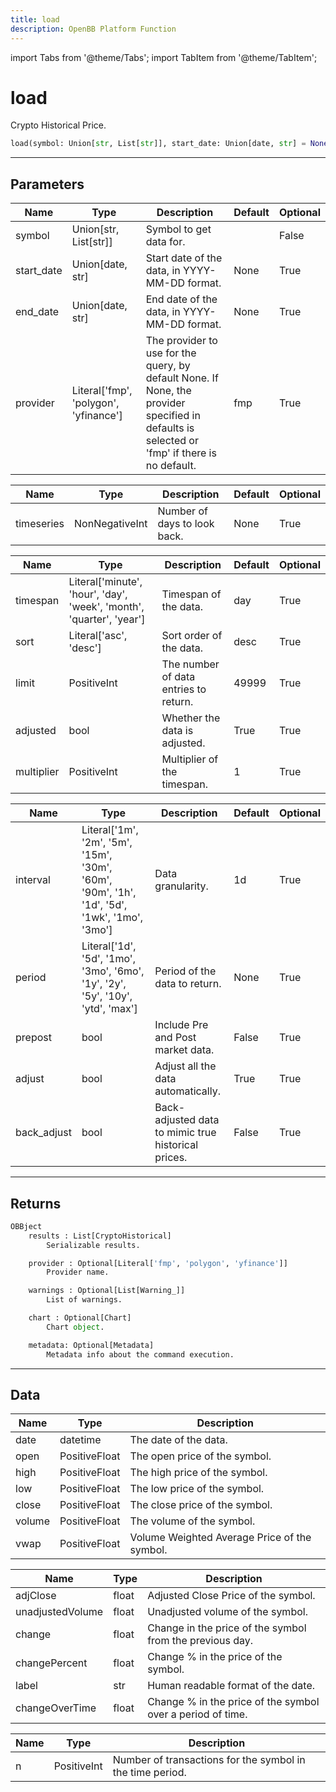 ```yaml
---
title: load
description: OpenBB Platform Function
---
```


import Tabs from '@theme/Tabs';
import TabItem from '@theme/TabItem';

# load

Crypto Historical Price.

```python wordwrap
load(symbol: Union[str, List[str]], start_date: Union[date, str] = None, end_date: Union[date, str] = None, provider: Literal[str] = fmp)
```

---

## Parameters

<Tabs>
<TabItem value="standard" label="Standard">

| Name | Type | Description | Default | Optional |
| ---- | ---- | ----------- | ------- | -------- |
| symbol | Union[str, List[str]] | Symbol to get data for. |  | False |
| start_date | Union[date, str] | Start date of the data, in YYYY-MM-DD format. | None | True |
| end_date | Union[date, str] | End date of the data, in YYYY-MM-DD format. | None | True |
| provider | Literal['fmp', 'polygon', 'yfinance'] | The provider to use for the query, by default None. If None, the provider specified in defaults is selected or 'fmp' if there is no default. | fmp | True |
</TabItem>

<TabItem value='fmp' label='fmp'>

| Name | Type | Description | Default | Optional |
| ---- | ---- | ----------- | ------- | -------- |
| timeseries | NonNegativeInt | Number of days to look back. | None | True |
</TabItem>

<TabItem value='polygon' label='polygon'>

| Name | Type | Description | Default | Optional |
| ---- | ---- | ----------- | ------- | -------- |
| timespan | Literal['minute', 'hour', 'day', 'week', 'month', 'quarter', 'year'] | Timespan of the data. | day | True |
| sort | Literal['asc', 'desc'] | Sort order of the data. | desc | True |
| limit | PositiveInt | The number of data entries to return. | 49999 | True |
| adjusted | bool | Whether the data is adjusted. | True | True |
| multiplier | PositiveInt | Multiplier of the timespan. | 1 | True |
</TabItem>

<TabItem value='yfinance' label='yfinance'>

| Name | Type | Description | Default | Optional |
| ---- | ---- | ----------- | ------- | -------- |
| interval | Literal['1m', '2m', '5m', '15m', '30m', '60m', '90m', '1h', '1d', '5d', '1wk', '1mo', '3mo'] | Data granularity. | 1d | True |
| period | Literal['1d', '5d', '1mo', '3mo', '6mo', '1y', '2y', '5y', '10y', 'ytd', 'max'] | Period of the data to return. | None | True |
| prepost | bool | Include Pre and Post market data. | False | True |
| adjust | bool | Adjust all the data automatically. | True | True |
| back_adjust | bool | Back-adjusted data to mimic true historical prices. | False | True |
</TabItem>

</Tabs>

---

## Returns

```python wordwrap
OBBject
    results : List[CryptoHistorical]
        Serializable results.

    provider : Optional[Literal['fmp', 'polygon', 'yfinance']]
        Provider name.

    warnings : Optional[List[Warning_]]
        List of warnings.

    chart : Optional[Chart]
        Chart object.

    metadata: Optional[Metadata]
        Metadata info about the command execution.
```

---

## Data

<Tabs>
<TabItem value="standard" label="Standard">

| Name | Type | Description |
| ---- | ---- | ----------- |
| date | datetime | The date of the data. |
| open | PositiveFloat | The open price of the symbol. |
| high | PositiveFloat | The high price of the symbol. |
| low | PositiveFloat | The low price of the symbol. |
| close | PositiveFloat | The close price of the symbol. |
| volume | PositiveFloat | The volume of the symbol. |
| vwap | PositiveFloat | Volume Weighted Average Price of the symbol. |
</TabItem>

<TabItem value='fmp' label='fmp'>

| Name | Type | Description |
| ---- | ---- | ----------- |
| adjClose | float | Adjusted Close Price of the symbol. |
| unadjustedVolume | float | Unadjusted volume of the symbol. |
| change | float | Change in the price of the symbol from the previous day. |
| changePercent | float | Change \% in the price of the symbol. |
| label | str | Human readable format of the date. |
| changeOverTime | float | Change \% in the price of the symbol over a period of time. |
</TabItem>

<TabItem value='polygon' label='polygon'>

| Name | Type | Description |
| ---- | ---- | ----------- |
| n | PositiveInt | Number of transactions for the symbol in the time period. |
</TabItem>

</Tabs>

